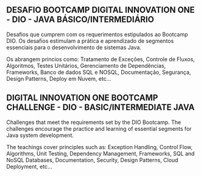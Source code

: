 ## DESAFIO BOOTCAMP DIGITAL INNOVATION ONE  - DIO - JAVA BÁSICO/INTERMEDIÁRIO

Desafios que cumprem com os requerimentos estipulados ao Bootcamp DIO. Os desafios estimulam a prática e aprendizado de segmentos essenciais para o desenvolvimento de sistemas Java. <p>Os abrangem princios como: Tratamento de Exceções, Controle de Fluxos, Algoritmos, Testes Unitários, Gerenciamento de Dependências, Frameworks, Banco de dados SQL e NOSQL, Documentação, Segurança, Design Patterns, Deploy em Nuvem, etc...
<br>

## DIGITAL INNOVATION ONE BOOTCAMP CHALLENGE - DIO - BASIC/INTERMEDIATE JAVA
Challenges that meet the requirements set by the DIO Bootcamp. The challenges encourage the practice and learning of essential segments for Java system development. <p>The teachings cover principles such as: Exception Handling, Control Flow, Algorithms, Unit Testing, Dependency Management, Frameworks, SQL and NoSQL Databases, Documentation, Security, Design Patterns, Cloud Deployment, etc...
<br>

